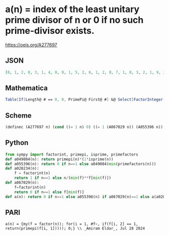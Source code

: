 # a\(n\) \= index of the least unitary prime divisor of n or 0 if no such prime\-divisor exists\.
https://oeis.org/A277697
## JSON
```JSON
[0, 1, 2, 0, 3, 1, 4, 0, 0, 1, 5, 2, 6, 1, 2, 0, 7, 1, 8, 3, 2, 1, 9, 2, 0, 1, 0, 4, 10, 1, 11, 0, 2, 1, 3, 0, 12, 1, 2, 3, 13, 1, 14, 5, 3, 1, 15, 2, 0, 1, 2, 6, 16, 1, 3, 4, 2, 1, 17, 2, 18, 1, 4, 0, 3, 1, 19, 7, 2, 1, 20, 0, 21, 1, 2, 8, 4, 1, 22, 3, 0, 1, 23, 2, 3, 1, 2, 5, 24, 1, 4, 9, 2, 1, 3, 2, 25, 1, 5, 0, 26, 1, 27, 6, 2]
```
## Mathematica
```Mathematica
Table[If[Length@ # == 0, 0, PrimePi@ First@ #] &@ Select[FactorInteger[n][[All, 1]], GCD[#, n/#] == 1 &], {n, 105}] (* _Michael De Vlieger_, Oct 30 2016 *)
```
## Scheme
```Scheme
(definec (A277697 n) (cond ((= 1 n) 0) ((= 1 (A067029 n)) (A055396 n)) (else (A277697 (A028234 n)))))
```
## Python
```Python
from sympy import factorint, primepi, isprime, primefactors
def a049084(n): return primepi(n)*(1*isprime(n))
def a055396(n): return 0 if n==1 else a049084(min(primefactors(n)))
def a028234(n):
    f = factorint(n)
    return 1 if n==1 else n/(min(f)**f[min(f)])
def a067029(n):
    f=factorint(n)
    return 0 if n==1 else f[min(f)]
def a(n): return 0 if n==1 else a055396(n) if a067029(n)==1 else a(a028234(n)) # _Indranil Ghosh_, May 15 2017
```
## PARI
```PARI
a(n) = {my(f = factor(n)); for(i = 1, #f~, if(f[i, 2] == 1, return(primepi(f[i, 1])))); 0;} \\ _Amiram Eldar_, Jul 28 2024
```
